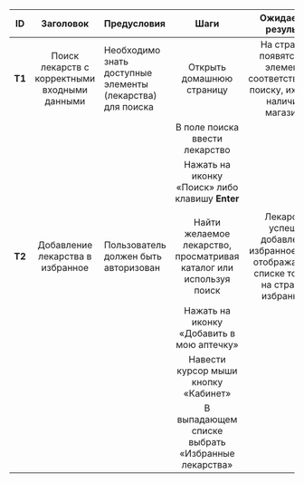 ﻿|**ID**|**Заголовок**|**Предусловия**|**Шаги**|**Ожидаемый результат**|**Статус**|
| :-: | :-: | :- | :-: | :-: | :-: |
|**T1**|Поиск лекарств с корректными входными данными|Необходимо знать доступные элементы (лекарства) для поиска|Открыть домашнюю страницу|На странице появятся все элементы, соответствующие поиску, их цена и наличие в магазинах|Успех|
||||В поле поиска ввести лекарство|||
||||Нажать на иконку «Поиск» либо клавишу **Enter**|||
|||||||
|**T2**|Добавление лекарства в избранное|Пользователь должен быть авторизован|Найти желаемое лекарство, просматривая каталог или используя поиск|Лекарство успешно добавлено в избранное , и оно отображается в списке товаров на странице избранного.|Успех|
||||Нажать на иконку «Добавить в мою аптечку»|||
||||Навести курсор мыши кнопку «Кабинет»|||
||||В выпадающем списке выбрать «Избранные лекарства»|||

